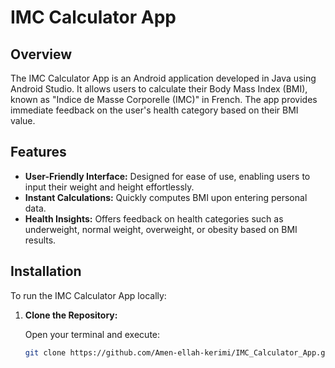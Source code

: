 # IMC Calculator App

## Overview

The IMC Calculator App is an Android application developed in Java using Android Studio. It allows users to calculate their Body Mass Index (BMI), known as "Indice de Masse Corporelle (IMC)" in French. The app provides immediate feedback on the user's health category based on their BMI value.

## Features

- **User-Friendly Interface:** Designed for ease of use, enabling users to input their weight and height effortlessly.
- **Instant Calculations:** Quickly computes BMI upon entering personal data.
- **Health Insights:** Offers feedback on health categories such as underweight, normal weight, overweight, or obesity based on BMI results.

## Installation

To run the IMC Calculator App locally:

1. **Clone the Repository:**

   Open your terminal and execute:

   ```bash
   git clone https://github.com/Amen-ellah-kerimi/IMC_Calculator_App.git
